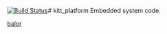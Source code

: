 [![Build Status](https://travis-ci.com/kittcar/kitt_platform.svg?branch=master)](https://travis-ci.com/kittcar/kitt_platform)# kitt_platform
Embedded system code.

[balor](balor/README.md)

